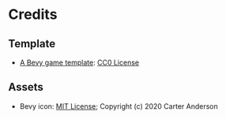 # Credits

## Template

* [A Bevy game template](https://github.com/NiklasEi/bevy_game_template): [CC0 License](credits/licenses/CC0_LICENSE.md)

## Assets

* Bevy icon: [MIT License](licenses/Bevy_MIT_License.md); Copyright (c) 2020 Carter Anderson
